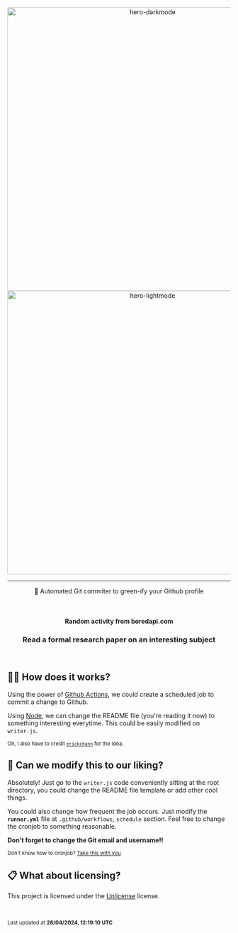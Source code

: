 <div align="center">
  <img width="640" alt="hero-darkmode" src="https://user-images.githubusercontent.com/34704796/156898483-fb7eb0a5-507d-457e-9563-fd950d424c7c.png#gh-dark-mode-only">
  <img width="640" alt="hero-lightmode" src="https://user-images.githubusercontent.com/34704796/156898501-bd54e515-7ecc-49a9-8a58-84f67af717d2.png#gh-light-mode-only">

  <hr>

  <p>🤖 Automated Git commiter to green-ify your Github profile</p>

  <br>

  <h4>Random activity from <strong>boredapi.com</strong></h4>
  <h3>Read a formal research paper on an interesting subject</h3>

  <br>
</div>

## 🙋‍♂️ How does it works?

Using the power of [Github Actions](https://github.com/features/actions), we could create a scheduled job to commit a change to Github.

Using [Node](https://nodejs.org), we can change the README file (you're reading it now) to something interesting everytime. This could be easily modified on `writer.js`.

<sub>Oh, I also have to credit [`erickchann`](https://github.com/erickchann) for the idea.</sub>

## 🔧 Can we modify this to our liking?

Absolutely! Just go to the `writer.js` code conveniently sitting at the root directory, you could change the README file template or add other cool things.

You could also change how frequent the job occurs. Just modify the **`runner.yml`** file at `.github/workflows`, `schedule` section. Feel free to change the cronjob to something reasonable.

**Don't forget to change the Git email and username!!**

<sub>Don't know how to cronjob? [Take this with you](https://crontab.guru)</sub>

## 📋 What about licensing?

This project is licensed under the [Unlicense](https://unlicense.org) license.

<br>

<sub>Last updated at <strong>28/04/2024, 12:19:10 UTC</strong></sub>